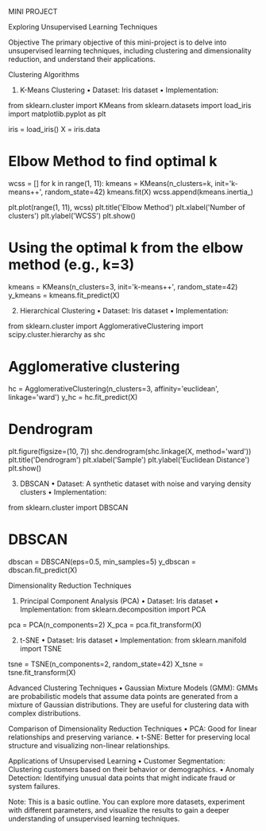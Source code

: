 MINI PROJECT 

Exploring Unsupervised Learning Techniques

Objective
The primary objective of this mini-project is to delve into unsupervised learning techniques, including clustering and dimensionality reduction, and understand their applications.

Clustering Algorithms
1.	K-Means Clustering
•	Dataset: Iris dataset
•	Implementation:

from sklearn.cluster import KMeans
from sklearn.datasets import load_iris
import matplotlib.pyplot as plt

iris = load_iris()
X = iris.data

# Elbow Method to find optimal k
wcss = []
for k in range(1, 11):
    kmeans = KMeans(n_clusters=k, init='k-means++', random_state=42)
    kmeans.fit(X)
    wcss.append(kmeans.inertia_)

plt.plot(range(1, 11), wcss)
plt.title('Elbow Method')
plt.xlabel('Number of clusters')
plt.ylabel('WCSS')
plt.show()

# Using the optimal k from the elbow method (e.g., k=3)
kmeans = KMeans(n_clusters=3, init='k-means++', random_state=42)
y_kmeans = kmeans.fit_predict(X)

2.	Hierarchical Clustering
•	Dataset: Iris dataset
•	Implementation:

from sklearn.cluster import AgglomerativeClustering
import scipy.cluster.hierarchy as shc

# Agglomerative clustering
hc = AgglomerativeClustering(n_clusters=3, affinity='euclidean', linkage='ward')
y_hc = hc.fit_predict(X)

# Dendrogram
plt.figure(figsize=(10, 7))
shc.dendrogram(shc.linkage(X, method='ward'))
plt.title('Dendrogram')
plt.xlabel('Sample')
plt.ylabel('Euclidean Distance')
plt.show()

3.	DBSCAN
•	Dataset: A synthetic dataset with noise and varying density clusters
•	Implementation:

from sklearn.cluster import DBSCAN

# DBSCAN
dbscan = DBSCAN(eps=0.5, min_samples=5)
y_dbscan = dbscan.fit_predict(X)

Dimensionality Reduction Techniques
   1.	Principal Component Analysis (PCA)
•	Dataset: Iris dataset
•	Implementation:
from sklearn.decomposition import PCA

pca = PCA(n_components=2)
X_pca = pca.fit_transform(X)

  2.	t-SNE
•	Dataset: Iris dataset
•	Implementation:
from sklearn.manifold import TSNE

tsne = TSNE(n_components=2, random_state=42)
X_tsne = tsne.fit_transform(X)

Advanced Clustering Techniques
•	Gaussian Mixture Models (GMM): GMMs are probabilistic models that assume data points are generated from a mixture of Gaussian distributions. They are useful for clustering data with complex distributions.

Comparison of Dimensionality Reduction Techniques
•	PCA: Good for linear relationships and preserving variance.
•	t-SNE: Better for preserving local structure and visualizing non-linear relationships.

Applications of Unsupervised Learning
•	Customer Segmentation: Clustering customers based on their behavior or demographics.
•	Anomaly Detection: Identifying unusual data points that might indicate fraud or system failures.

Note: This is a basic outline. You can explore more datasets, experiment with different parameters, and visualize the results to gain a deeper understanding of unsupervised learning techniques.

